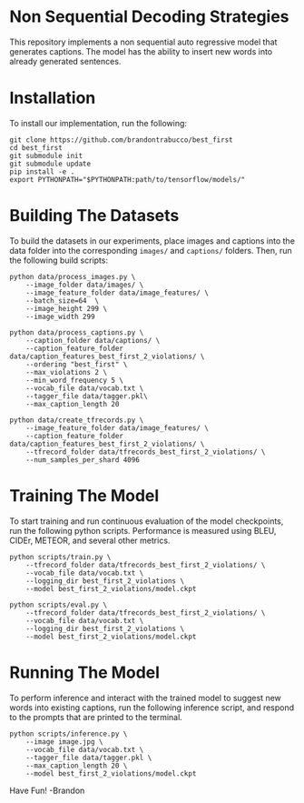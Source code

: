 # Non Sequential Decoding Strategies

This repository implements a non sequential auto regressive model that generates captions. The model has the ability to insert new words into already generated sentences.

# Installation

To install our implementation, run the following:

```
git clone https://github.com/brandontrabucco/best_first
cd best_first
git submodule init
git submodule update
pip install -e .
export PYTHONPATH="$PYTHONPATH:path/to/tensorflow/models/"
```

# Building The Datasets


To build the datasets in our experiments, place images and captions into the data folder into the corresponding `images/` and `captions/` folders. Then, run the following build scripts:

```
python data/process_images.py \
    --image_folder data/images/ \
    --image_feature_folder data/image_features/ \
    --batch_size=64  \
    --image_height 299 \
    --image_width 299

python data/process_captions.py \
    --caption_folder data/captions/ \
    --caption_feature_folder data/caption_features_best_first_2_violations/ \
    --ordering "best_first" \
    --max_violations 2 \
    --min_word_frequency 5 \
    --vocab_file data/vocab.txt \
    --tagger_file data/tagger.pkl\
    --max_caption_length 20

python data/create_tfrecords.py \
    --image_feature_folder data/image_features/ \
    --caption_feature_folder data/caption_features_best_first_2_violations/ \
    --tfrecord_folder data/tfrecords_best_first_2_violations/ \
    --num_samples_per_shard 4096
```

# Training The Model

To start training and run continuous evaluation of the model checkpoints, run the following python scripts. Performance is measured using BLEU, CIDEr, METEOR, and several other metrics.

```
python scripts/train.py \
    --tfrecord_folder data/tfrecords_best_first_2_violations/ \
    --vocab_file data/vocab.txt \
    --logging_dir best_first_2_violations \
    --model best_first_2_violations/model.ckpt

python scripts/eval.py \
    --tfrecord_folder data/tfrecords_best_first_2_violations/ \
    --vocab_file data/vocab.txt \
    --logging_dir best_first_2_violations \
    --model best_first_2_violations/model.ckpt
```

# Running The Model

To perform inference and interact with the trained model to suggest new words into existing captions, run the following inference script, and respond to the prompts that are printed to the terminal.

```
python scripts/inference.py \
    --image image.jpg \
    --vocab_file data/vocab.txt \
    --tagger_file data/tagger.pkl \
    --max_caption_length 20 \
    --model best_first_2_violations/model.ckpt
```

Have Fun! -Brandon
